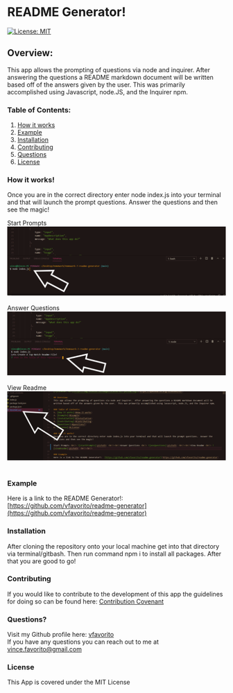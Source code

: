 # README Generator!

[![License: MIT](https://img.shields.io/badge/License-MIT-yellow.svg)](https://opensource.org/licenses/MIT)

## Overview:
This app allows the prompting of questions via node and inquirer.  After answering the questions a README markdown document will be written based off of the answers given by the user.  This was primarily accomplished using Javascript, node.JS, and the Inquirer npm.  

### Table of Contents:
1. [How it works](#How-it-works)
2. [Example](#Example)
3. [Installation](#Installation)
4. [Contributing](#Contributing)
5. [Questions](#Questions?)
6. [License](#License)

### How it works!
Once you are in the correct directory enter node index.js into your terminal and that will launch the prompt questions.  Answer the questions and then see the magic!

Start Prompts <br/> ![startPrompts](images/initialPrompts.png) <br/><br/>
Answer Questions <br/> ![ansQuestions](images/ansQuestions.PNG) <br/><br/>
View Readme <br/> ![viewReadme](images/readme.PNG) <br/><br/>

### Example
Here is a link to the README Generator!:  [https://github.com/vfavorito/readme-generator](https://github.com/vfavorito/readme-generator)

### Installation
After cloning the repository onto your local machine get into that directory via terminal/gitbash.  Then run command npm i to install all packages.  After that you are good to go!

### Contributing
If you would like to contribute to the development of this app the guidelines for doing so can be found here: [Contribution Covenant](https://www.contributor-covenant.org/version/2/0/code_of_conduct/code_of_conduct.txt)

### Questions?
Visit my Github profile here: [vfavorito](https://github.com/vfavorito)<br/>
If you have any questions you can reach out to me at vince.favorito@gmail.com

### License
This App is covered under the MIT License

